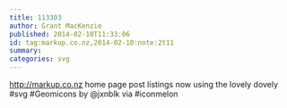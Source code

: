 ```yaml
---
title: 113303
author: Grant MacKenzie
published: 2014-02-10T11:33:06
id: tag:markup.co.nz,2014-02-10:note:2t11
summary:
categories: svg
---
```


http://markup.co.nz home page post listings now using the lovely dovely #svg  #Geomicons by @jxnblk via #iconmelon
